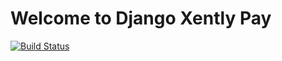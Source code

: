 # Welcome to Django Xently Pay

[![Build Status](https://travis-ci.com/ajharry69/django-xpay.svg?branch=master)](https://travis-ci.com/ajharry69/django-xpay)
